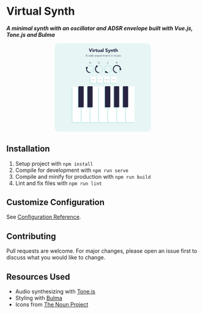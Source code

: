 # Virtual Synth

**_A minimal synth with an oscillator and ADSR envelope built with Vue.js, Tone.js and Bulma_**

<p align="center">
  <img src="Screenshot.png" width="50%" style="border-radius: 10px;">
</p>

## Installation

1. Setup project with `npm install`
2. Compile for development with `npm run serve`
3. Compile and minify for production with `npm run build`
4. Lint and fix files with `npm run lint`

## Customize Configuration

See [Configuration Reference](https://cli.vuejs.org/config/).

## Contributing

Pull requests are welcome. For major changes, please open an issue first to discuss what you would like to change.

## Resources Used

- Audio synthesizing with [Tone.js](https://tonejs.github.io/)
- Styling with [Bulma](https://bulma.io/)
- Icons from [The Noun Project](https://thenounproject.com/)
